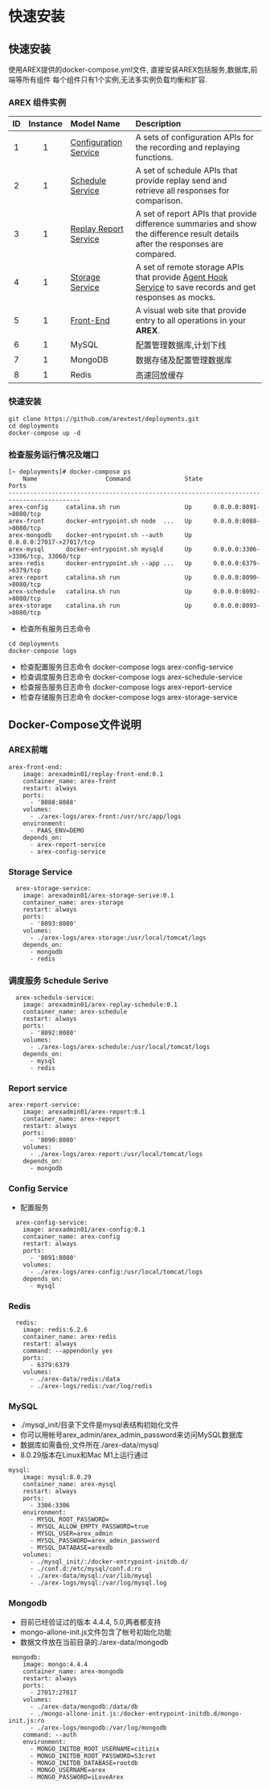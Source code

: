 # 快速安装

## 快速安装  
使用AREX提供的docker-compose.yml文件, 直接安装AREX包括服务,数据库,前端等所有组件
每个组件只有1个实例,无法多实例负载均衡和扩容.

### AREX 组件实例
| ID | Instance | Model Name | Description |  
| :----:| :----:| :----- | :----- |
| 1 | 1 | [Configuration Service](https://github.com/arextest/arex-config) | A sets of configuration APIs for the   recording and replaying functions. |  
| 2 | 1 | [Schedule Service](https://github.com/arextest/arex-replay-schedule) | A set of schedule APIs that provide replay send and  retrieve all responses for comparison. |  
| 3 | 1 | [Replay Report Service](https://github.com/arextest/arex-report)  | A set of report APIs that provide difference summaries and show the difference result details after the responses are compared. |  
| 4 | 1 | [Storage Service](https://github.com/arextest/arex-storage) | A set of remote storage APIs that  provide [Agent Hook Service](https://github.com/arextest/arex-agent-java) to save records and get responses as mocks. |  
| 5 | 1 | [Front-End](https://github.com/arextest/arex-front-end)  | A visual web site that provide entry to all operations in your **AREX**.  |  
| 6 | 1 | MySQL | 配置管理数据库,计划下线  |  
| 7 | 1 | MongoDB | 数据存储及配置管理数据库  |  
| 8 | 1 | Redis | 高速回放缓存  |  

### 快速安装

```
git clone https://github.com/arextest/deployments.git
cd deployments
docker-compose up -d
```

### 检查服务运行情况及端口
```
[~ deployments]# docker-compose ps
    Name                   Command               State                 Ports              
------------------------------------------------------------------------------------------
arex-config     catalina.sh run                  Up      0.0.0.0:8091->8080/tcp           
arex-front      docker-entrypoint.sh node  ...   Up      0.0.0.0:8088->8080/tcp           
arex-mongodb    docker-entrypoint.sh --auth      Up      0.0.0.0:27017->27017/tcp         
arex-mysql      docker-entrypoint.sh mysqld      Up      0.0.0.0:3306->3306/tcp, 33060/tcp
arex-redis      docker-entrypoint.sh --app ...   Up      0.0.0.0:6379->6379/tcp           
arex-report     catalina.sh run                  Up      0.0.0.0:8090->8080/tcp           
arex-schedule   catalina.sh run                  Up      0.0.0.0:8092->8080/tcp           
arex-storage    catalina.sh run                  Up      0.0.0.0:8093->8080/tcp    
```
* 检查所有服务日志命令  
```
cd deployments
docker-compose logs 
```
* 检查配置服务日志命令  docker-compose logs arex-config-service
* 检查调度服务日志命令  docker-compose logs arex-schedule-service
* 检查报告服务日志命令  docker-compose logs arex-report-service
* 检查存储服务日志命令  docker-compose logs arex-storage-service 

## Docker-Compose文件说明

### AREX前端
```
arex-front-end:
    image: arexadmin01/replay-front-end:0.1
    container_name: arex-front
    restart: always
    ports:
      - '8088:8088'
    volumes:
      - ./arex-logs/arex-front:/usr/src/app/logs
    environment:
      - PAAS_ENV=DEMO
    depends_on:
      - arex-report-service
      - arex-config-service
```

### Storage Service
```
  arex-storage-service:
    image: arexadmin01/arex-storage-serive:0.1
    container_name: arex-storage
    restart: always
    ports:
      - '8093:8080'
    volumes:
      - ./arex-logs/arex-storage:/usr/local/tomcat/logs
    depends_on:
      - mongodb
      - redis
```

### 调度服务 Schedule Serive
```
  arex-schedule-service:
    image: arexadmin01/arex-replay-schedule:0.1
    container_name: arex-schedule
    restart: always
    ports:
      - '8092:8080'
    volumes:
      - ./arex-logs/arex-schedule:/usr/local/tomcat/logs
    depends_on:
      - mysql
      - redis
```

### Report service
```
arex-report-service:
    image: arexadmin01/arex-report:0.1
    container_name: arex-report
    restart: always
    ports:
      - '8090:8080'
    volumes:
      - ./arex-logs/arex-report:/usr/local/tomcat/logs
    depends_on:
      - mongodb  
```

### Config Service
* 配置服务
```
  arex-config-service:
    image: arexadmin01/arex-config:0.1
    container_name: arex-config
    restart: always
    ports:
      - '8091:8080'
    volumes:
      - ./arex-logs/arex-config:/usr/local/tomcat/logs
    depends_on:
      - mysql
```

### Redis
```
  redis:
    image: redis:6.2.6
    container_name: arex-redis
    restart: always
    command: --appendonly yes
    ports:
      - 6379:6379
    volumes:
      - ./arex-data/redis:/data
      - ./arex-logs/redis:/var/log/redis
```


### MySQL
* ./mysql_init/目录下文件是mysql表结构初始化文件
* 你可以用帐号arex_admin/arex_admin_password来访问MySQL数据库
* 数据库如需备份,文件所在./arex-data/mysql
* 8.0.29版本在Linux和Mac M1上运行通过
```
mysql:
    image: mysql:8.0.29
    container_name: arex-mysql
    restart: always
    ports:
      - 3306:3306
    environment:
      - MYSQL_ROOT_PASSWORD=
      - MYSQL_ALLOW_EMPTY_PASSWORD=true
      - MYSQL_USER=arex_admin
      - MYSQL_PASSWORD=arex_admin_password
      - MYSQL_DATABASE=arexdb
    volumes:
      - ./mysql_init/:/docker-entrypoint-initdb.d/
      - ./conf.d:/etc/mysql/conf.d:ro
      - ./arex-data/mysql:/var/lib/mysql
      - ./arex-logs/mysql:/var/log/mysql.log
```

### Mongodb
* 目前已经验证过的版本 4.4.4, 5.0,两者都支持
* mongo-allone-init.js文件包含了帐号初始化功能
* 数据文件放在当前目录的./arex-data/mongodb
```
 mongodb:
    image: mongo:4.4.4
    container_name: arex-mongodb
    restart: always
    ports:
      - 27017:27017
    volumes:
      - ./arex-data/mongodb:/data/db
      - ./mongo-allone-init.js:/docker-entrypoint-initdb.d/mongo-init.js:ro
      - ./arex-logs/mongodb:/var/log/mongodb
    command: --auth
    environment:
      - MONGO_INITDB_ROOT_USERNAME=citizix
      - MONGO_INITDB_ROOT_PASSWORD=S3cret
      - MONGO_INITDB_DATABASE=rootdb
      - MONGO_USERNAME=arex
      - MONGO_PASSWORD=iLoveArex
```

